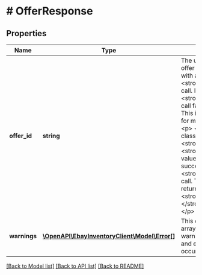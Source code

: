 # # OfferResponse

## Properties

Name | Type | Description | Notes
------------ | ------------- | ------------- | -------------
**offer_id** | **string** | The unique identifier of the offer that was just created with a &lt;strong&gt;createOffer&lt;/strong&gt; call. It is not returned if the &lt;strong&gt;createOffer&lt;/strong&gt; call fails to create an offer. This identifier will be needed for many offer-related calls. &lt;p&gt; &lt;span class&#x3D;\&quot;tablenote\&quot;&gt;&lt;strong&gt;Note:&lt;/strong&gt; The &lt;strong&gt;offerId&lt;/strong&gt; value is only returned with a successful &lt;strong&gt;createOffer&lt;/strong&gt; call. This field will not be returned in the &lt;strong&gt;updateOffer &lt;/strong&gt; response.&lt;/span&gt;&lt;/p&gt; | [optional]
**warnings** | [**\OpenAPI\EbayInventoryClient\Model\Error[]**](Error.md) | This container will contain an array of errors and/or warnings when a call is made, and errors and/or warnings occur. | [optional]

[[Back to Model list]](../../README.md#models) [[Back to API list]](../../README.md#endpoints) [[Back to README]](../../README.md)
